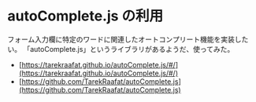 # autoComplete.js の利用

フォーム入力欄に特定のワードに関連したオートコンプリート機能を実装したい。
「autoComplete.js」というライブラリがあるようだ、使ってみた。

- [https://tarekraafat.github.io/autoComplete.js/#/](https://tarekraafat.github.io/autoComplete.js/#/)
- [https://github.com/TarekRaafat/autoComplete.js](https://github.com/TarekRaafat/autoComplete.js)
